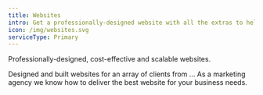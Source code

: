 ```yaml
---
title: Websites
intro: Get a professionally-designed website with all the extras to help it grow
icon: /img/websites.svg
serviceType: Primary
---
```


Professionally-designed, cost-effective and scalable websites.

Designed and built websites for an array of clients from ... As a marketing
agency we know how to deliver the best website for your business needs.
